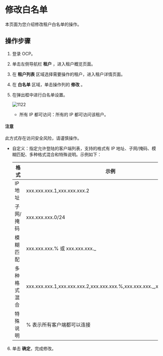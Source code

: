 # 修改白名单

本页面为您介绍修改租户白名单的操作。

## 操作步骤

1. 登录 OCP。

2. 单击左侧导航栏 **租户** ，进入租户概览页面。

3. 在 **租户列表** 区域选择需要操作的租户，进入租户详情页面。

4. 在 **白名单** 区域，单击操作列的 **修改** 。

5. 在弹出框中进行白名单设置。

   ![1122](https://obbusiness-private.oss-cn-shanghai.aliyuncs.com/doc/img/ocp/%E4%BF%AE%E6%94%B9%E7%99%BD%E5%90%8D%E5%8D%95.png)

   * 所有 IP 都可访问：所有的 IP 都可访问该租户。

  <main id="notice" type='notice'>
    <h4>注意</h4>
    <p>此方式存在访问安全风险，请谨慎操作。</p>
  </main>

   * 自定义：指定允许登陆的客户端列表，支持的格式有 IP 地址、子网/掩码、模糊匹配、多种格式混合和特殊说明。示例如下：

     |   格式   |     示例     |
     |--------|-------|
     | IP 地址   | xxx.xxx.xxx.1,xxx.xxx.xxx.2    |
     | 子网/掩码  | xxx.xxx.xxx.0/24     |
     | 模糊匹配   | xxx.xxx.xxx.% 或 xxx.xxx.xxx._   |
     | 多种格式混合 | xxx.xxx.xxx.1,xxx.xxx.xxx.2,xxx.xxx.xxx.%,xxx.xxx.xxx._,xxx.xxx.xxx.0/24 |
     | 特殊说明   | % 表示所有客户端都可以连接      |

6. 单击 **确定**，完成修改。
